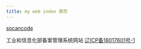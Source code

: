```yaml
---
title: my web index 首页
---
```


[socancode](socancode.md)



工业和信息化部备案管理系统网站 <a href="http://beian.miit.gov.cn/" target="_blank">辽ICP备18017601号-1</a>

